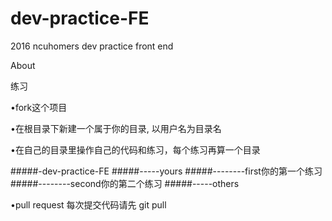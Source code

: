 # dev-practice-FE
2016 ncuhomers dev practice front end

About

练习

•fork这个项目


•在根目录下新建一个属于你的目录, 以用户名为目录名


•在自己的目录里操作自己的代码和练习，每个练习再算一个目录


#####-dev-practice-FE
#####-----yours
#####--------first你的第一个练习
#####--------second你的第二个练习
#####-----others

•pull request
每次提交代码请先 git pull





